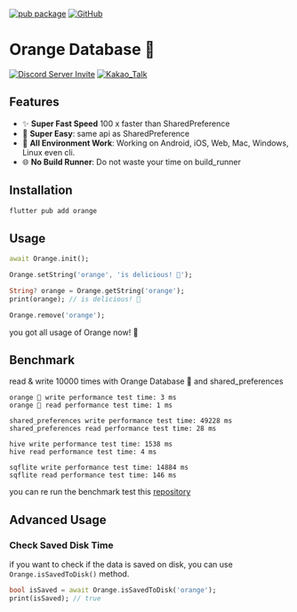 [![pub package](https://img.shields.io/pub/v/orange.svg)](https://pub.dartlang.org/packages/orange)
[![GitHub](https://img.shields.io/github/stars/melodysdreamj/orange.svg?style=social&label=Star)](https://github.com/melodysdreamj/orange)



# Orange Database 🍊
[![Discord Server Invite](https://img.shields.io/badge/DISCORD-JOIN%20SERVER-5663F7?style=for-the-badge&logo=discord&logoColor=white)](https://discord.gg/zXXHvAXCug)
[![Kakao_Talk](https://img.shields.io/badge/KakaoTalk-Join%20Room-FEE500?style=for-the-badge&logo=kakao)](https://open.kakao.com/o/gEwrffbg)

## Features

- ✨ **Super Fast Speed**  100 x faster than SharedPreference
- 🦄 **Super Easy**: same api as SharedPreference
- 🚀 **All Environment Work**: Working on Android, iOS, Web, Mac, Windows, Linux even cli.
- 🌐 **No Build Runner**: Do not waste your time on build_runner


## Installation
```bash
flutter pub add orange
```

## Usage
```dart
await Orange.init();

Orange.setString('orange', 'is delicious! 🍊');

String? orange = Orange.getString('orange');
print(orange); // is delicious! 🍊

Orange.remove('orange');
```
you got all usage of Orange now! 🎉

## Benchmark
read & write 10000 times with Orange Database 🍊 and shared_preferences
```
orange 🍊 write performance test time: 3 ms
orange 🍊 read performance test time: 1 ms

shared_preferences write performance test time: 49228 ms
shared_preferences read performance test time: 28 ms

hive write performance test time: 1538 ms
hive read performance test time: 4 ms

sqflite write performance test time: 14884 ms
sqflite read performance test time: 146 ms

```
you can re run the benchmark test this [repository](https://github.com/melodysdreamj/benchmark_for_orange_database)


## Advanced Usage

### Check Saved Disk Time
if you want to check if the data is saved on disk, you can use `Orange.isSavedToDisk()` method.
```dart
bool isSaved = await Orange.isSavedToDisk('orange');
print(isSaved); // true
```

